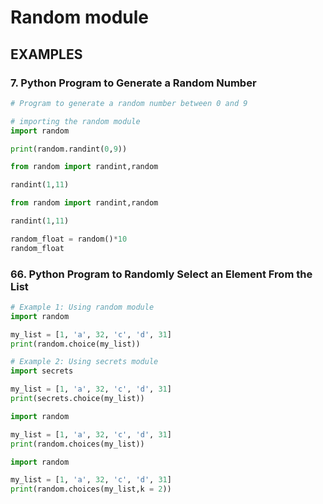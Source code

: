 # Random module

## EXAMPLES

### 7. Python Program to Generate a Random Number

```py
# Program to generate a random number between 0 and 9

# importing the random module
import random

print(random.randint(0,9))

```

```py
from random import randint,random

randint(1,11)
```

```py
from random import randint,random

randint(1,11)
```

```py
random_float = random()*10
random_float
```

### 66. Python Program to Randomly Select an Element From the List

```py
# Example 1: Using random module
import random

my_list = [1, 'a', 32, 'c', 'd', 31]
print(random.choice(my_list))
```

```py
# Example 2: Using secrets module
import secrets

my_list = [1, 'a', 32, 'c', 'd', 31]
print(secrets.choice(my_list))
```

```py
import random

my_list = [1, 'a', 32, 'c', 'd', 31]
print(random.choices(my_list))
```

```py
import random

my_list = [1, 'a', 32, 'c', 'd', 31]
print(random.choices(my_list,k = 2))
```
